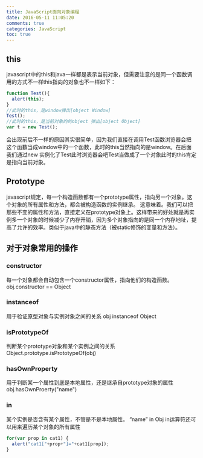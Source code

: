 ```yaml
---
title: JavaScript面向对象编程
date: 2016-05-11 11:05:20
comments: true 
categories: JavaScript
toc: true
---
```


## this
javascript中的this和java一样都是表示当前对象，但需要注意的是同一个函数调用的方式不一样this指向的对象也不一样如下：

```javascript
function Test(){
  alert(this);
}
//此时的this，是window弹出[object Window]
Test();
//此时的this，是当前对象的的object 弹出[object Object]
var t = new Test();
```
<!-- more -->
会出现前后不一样的原因其实很简单，因为我们直接在调用Test函数浏览器会把这个函数当成window中的一个函数，此时的this当然指向的是window。在后面我们通过new 实例化了Test此时浏览器会吧Test当做成了一个对象此时的this肯定是指向当前对象。

## Prototype
javascript规定，每一个构造函数都有一个prototype属性，指向另一个对象。这个对象的所有属性和方法，都会被构造函数的实例继承。
这意味着。我们可以把那些不变的属性和方法，直接定义在prototype对象上。这样带来的好处就是再实例多一个对象的时候减少了内存开销，因为多个对象指向的是同一个内存地址，提高了允许的效率。类似于java中的静态方法（被static修饰的变量和方法）。

## 对于对象常用的操作

### constructor
每一个对象都会自动包含一个constructor属性，指向他们的构造函数。obj.constructor == Object
### instanceof
用于验证原型对象与实例对象之间的关系 obj  instanceof Object

### isPrototypeOf 
判断某个prototype对象和某个实例之间的关系 Object.prototype.isPrototypeOf(obj)

### hasOwnProperty
用于判断某一个属性到底是本地属性，还是继承自prototype对象的属性  obj.hasOwnProerty("name")


 ### in
某个实例是否含有某个属性，不管是不是本地属性。 “name” in Obj
in运算符还可以用来遍历某个对象的所有属性
```javascript
for(var prop in cat1) {
  alert("cat1["+prop+"]="+cat1[prop]); 
}
```

